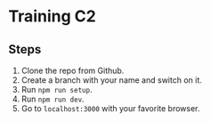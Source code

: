 # Training C2

## Steps

1. Clone the repo from Github.
2. Create a branch with your name and switch on it.
3. Run `npm run setup`.
4. Run `npm run dev`.
5. Go to `localhost:3000` with your favorite browser.
